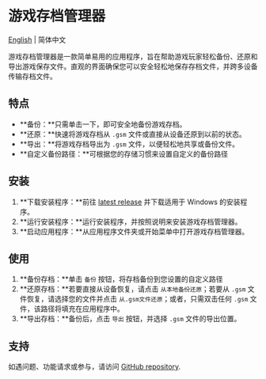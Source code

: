 # 游戏存档管理器

[English](./README.md) | 简体中文

游戏存档管理器是一款简单易用的应用程序，旨在帮助游戏玩家轻松备份、还原和导出游戏保存文件。直观的界面确保您可以安全轻松地保存存档文件，并跨多设备传输存档文件。

## 特点

- **备份：**只需单击一下，即可安全地备份游戏存档。
- **还原：**快速将游戏存档从 `.gsm` 文件或直接从设备还原到以前的状态。
- **导出：**将游戏存档导出为 `.gsm` 文件，以便轻松地共享或备份文件。
- **自定义备份路径：**可根据您的存储习惯来设置自定义的备份路径

## 安装

1. **下载安装程序：**前往 [latest release](https://github.com/dyang886/Game-Save-Manager/releases) 并下载适用于 Windows 的安装程序。
2. **运行安装程序：**运行安装程序，并按照说明来安装游戏存档管理器。
3. **启动应用程序：**从应用程序文件夹或开始菜单中打开游戏存档管理器。

## 使用

1. **备份存档：**单击 `备份` 按钮，将存档备份到您设置的自定义路径
2. **还原存档：**若要直接从设备恢复，请点击 `从本地备份还原`；若要从 `.gsm` 文件恢复，请选择您的文件并点击 `从.gsm文件还原`；或者，只需双击任何 `.gsm` 文件，该路径将填充在应用程序中。
3. **导出存档：**备份后，点击 `导出` 按钮，并选择 `.gsm` 文件的导出位置。

## 支持

如遇问题、功能请求或参与，请访问 [GitHub repository](https://github.com/dyang886/Game-Save-Manager).
